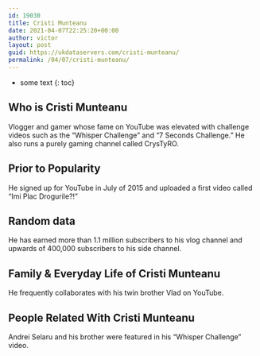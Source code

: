 ```yaml
---
id: 19030
title: Cristi Munteanu
date: 2021-04-07T22:25:20+00:00
author: victor
layout: post
guid: https://ukdataservers.com/cristi-munteanu/
permalink: /04/07/cristi-munteanu/
---
```


* some text
{: toc}


## Who is Cristi Munteanu



Vlogger and gamer whose fame on YouTube was elevated with challenge videos such as the &#8220;Whisper Challenge&#8221; and &#8220;7 Seconds Challenge.&#8221; He also runs a purely gaming channel called CrysTyRO.

                
                
                
## Prior to Popularity



He signed up for YouTube in July of 2015 and uploaded a first video called &#8220;Imi Plac Drogurile?!&#8221;

                
                
                
## Random data



He has earned more than 1.1 million subscribers to his vlog channel and upwards of 400,000 subscribers to his side channel. 

                
                
                
## Family & Everyday Life of Cristi Munteanu



He frequently collaborates with his twin brother Vlad on YouTube.

                
                
                
## People Related With Cristi Munteanu



Andrei Selaru and his brother were featured in his &#8220;Whisper Challenge&#8221; video.

                
              
            
          
          
          